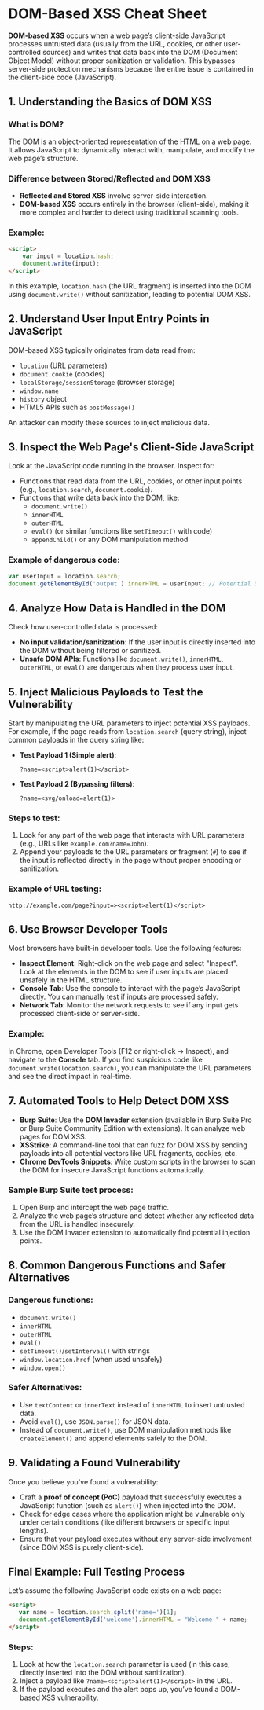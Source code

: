# DOM-Based XSS Cheat Sheet

**DOM-based XSS** occurs when a web page’s client-side JavaScript processes untrusted data (usually from the URL, cookies, or other user-controlled sources) and writes that data back into the DOM (Document Object Model) without proper sanitization or validation. This bypasses server-side protection mechanisms because the entire issue is contained in the client-side code (JavaScript).

## 1. Understanding the Basics of DOM XSS

### What is DOM?

The DOM is an object-oriented representation of the HTML on a web page. It allows JavaScript to dynamically interact with, manipulate, and modify the web page’s structure.

### Difference between Stored/Reflected and DOM XSS

- **Reflected and Stored XSS** involve server-side interaction.
- **DOM-based XSS** occurs entirely in the browser (client-side), making it more complex and harder to detect using traditional scanning tools.

### Example:

```html
<script>
    var input = location.hash;
    document.write(input);
</script>
```

In this example, `location.hash` (the URL fragment) is inserted into the DOM using `document.write()` without sanitization, leading to potential DOM XSS.

## 2. Understand User Input Entry Points in JavaScript

DOM-based XSS typically originates from data read from:

- `location` (URL parameters)
- `document.cookie` (cookies)
- `localStorage/sessionStorage` (browser storage)
- `window.name`
- `history` object
- HTML5 APIs such as `postMessage()`

An attacker can modify these sources to inject malicious data.

## 3. Inspect the Web Page's Client-Side JavaScript

Look at the JavaScript code running in the browser. Inspect for:

- Functions that read data from the URL, cookies, or other input points (e.g., `location.search`, `document.cookie`).
- Functions that write data back into the DOM, like:
    - `document.write()`
    - `innerHTML`
    - `outerHTML`
    - `eval()` (or similar functions like `setTimeout()` with code)
    - `appendChild()` or any DOM manipulation method

### Example of dangerous code:

```jsx
var userInput = location.search;
document.getElementById('output').innerHTML = userInput; // Potential DOM XSS
```

## 4. Analyze How Data is Handled in the DOM

Check how user-controlled data is processed:

- **No input validation/sanitization**: If the user input is directly inserted into the DOM without being filtered or sanitized.
- **Unsafe DOM APIs**: Functions like `document.write()`, `innerHTML`, `outerHTML`, or `eval()` are dangerous when they process user input.

## 5. Inject Malicious Payloads to Test the Vulnerability

Start by manipulating the URL parameters to inject potential XSS payloads. For example, if the page reads from `location.search` (query string), inject common payloads in the query string like:

- **Test Payload 1 (Simple alert)**:

    ```
    ?name=<script>alert(1)</script>
    ```

- **Test Payload 2 (Bypassing filters)**:

    ```
    ?name=<svg/onload=alert(1)>
    ```

### Steps to test:

1. Look for any part of the web page that interacts with URL parameters (e.g., URLs like `example.com?name=John`).
2. Append your payloads to the URL parameters or fragment (`#`) to see if the input is reflected directly in the page without proper encoding or sanitization.

### Example of URL testing:

```
http://example.com/page?input=><script>alert(1)</script>
```

## 6. Use Browser Developer Tools

Most browsers have built-in developer tools. Use the following features:

- **Inspect Element**: Right-click on the web page and select "Inspect". Look at the elements in the DOM to see if user inputs are placed unsafely in the HTML structure.
- **Console Tab**: Use the console to interact with the page’s JavaScript directly. You can manually test if inputs are processed safely.
- **Network Tab**: Monitor the network requests to see if any input gets processed client-side or server-side.

### Example:
In Chrome, open Developer Tools (F12 or right-click -> Inspect), and navigate to the **Console** tab. If you find suspicious code like `document.write(location.search)`, you can manipulate the URL parameters and see the direct impact in real-time.

## 7. Automated Tools to Help Detect DOM XSS

- **Burp Suite**: Use the **DOM Invader** extension (available in Burp Suite Pro or Burp Suite Community Edition with extensions). It can analyze web pages for DOM XSS.
- **XSStrike**: A command-line tool that can fuzz for DOM XSS by sending payloads into all potential vectors like URL fragments, cookies, etc.
- **Chrome DevTools Snippets**: Write custom scripts in the browser to scan the DOM for insecure JavaScript functions automatically.

### Sample Burp Suite test process:

1. Open Burp and intercept the web page traffic.
2. Analyze the web page’s structure and detect whether any reflected data from the URL is handled insecurely.
3. Use the DOM Invader extension to automatically find potential injection points.

## 8. Common Dangerous Functions and Safer Alternatives

### Dangerous functions:

- `document.write()`
- `innerHTML`
- `outerHTML`
- `eval()`
- `setTimeout()`/`setInterval()` with strings
- `window.location.href` (when used unsafely)
- `window.open()`

### Safer Alternatives:

- Use `textContent` or `innerText` instead of `innerHTML` to insert untrusted data.
- Avoid `eval()`, use `JSON.parse()` for JSON data.
- Instead of `document.write()`, use DOM manipulation methods like `createElement()` and append elements safely to the DOM.

## 9. Validating a Found Vulnerability

Once you believe you've found a vulnerability:

- Craft a **proof of concept (PoC)** payload that successfully executes a JavaScript function (such as `alert()`) when injected into the DOM.
- Check for edge cases where the application might be vulnerable only under certain conditions (like different browsers or specific input lengths).
- Ensure that your payload executes without any server-side involvement (since DOM XSS is purely client-side).

## Final Example: Full Testing Process

Let’s assume the following JavaScript code exists on a web page:

```html
<script>
   var name = location.search.split('name=')[1];
   document.getElementById('welcome').innerHTML = "Welcome " + name;
</script>
```

### Steps:

1. Look at how the `location.search` parameter is used (in this case, directly inserted into the DOM without sanitization).
2. Inject a payload like `?name=<script>alert(1)</script>` in the URL.
3. If the payload executes and the alert pops up, you’ve found a DOM-based XSS vulnerability.
```
